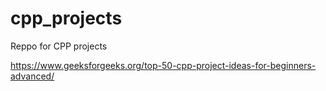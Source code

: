 # cpp_projects
Reppo for CPP projects

https://www.geeksforgeeks.org/top-50-cpp-project-ideas-for-beginners-advanced/